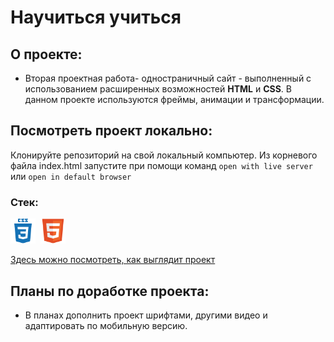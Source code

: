 # Научиться учиться 

## O проекте:
- Вторая проектная работа- одностраничный сайт - выполненный с использованием расширенных возможностей **НTML** и **CSS**. 
В данном проекте используются фреймы, анимации и трансформации.


## Посмотреть проект локально:
Клонируйте репозиторий на свой локальный компьютер.
Из корневого файла index.html запустите при помощи команд `open with live server` или `open in default browser`

### Стек:

<img src="https://github.com/devicons/devicon/blob/master/icons/css3/css3-plain-wordmark.svg"  title="CSS3" alt="CSS" width="40" height="40"/>&nbsp;
<img src="https://github.com/devicons/devicon/blob/master/icons/html5/html5-original.svg" title="HTML5" alt="HTML" width="40" height="40"/>&nbsp;

[Здесь можно посмотреть, как выглядит проект](https://elenasharnina.github.io/how-to-learn/)

## Планы по доработке проекта:
- В планах дополнить проект шрифтами, другими видео и адаптировать по мобильную версию.
